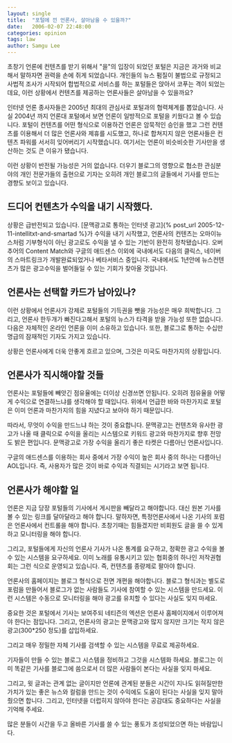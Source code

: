 ```yaml
---
layout: single
title:  "포털에 낀 언론사, 살아남을 수 있을까?"
date:   2006-02-07 22:48:00
categories: opinion
tags: law
author: Samgu Lee
---
```

초창기 언론에 컨텐츠를 받기 위해서 "을"의 입장이 되었던 포털은 지금은 과거와 비교해서 말하자면 권력을 손에 쥐게 되었습니다. 개인들의 뉴스 펌질이 불법으로 규정되고 사법적 조사가 시작되어 합법적으로 서비스를 하는 포털들은 앉아서 코푸는 격이 되었는데요, 이런 상황에서 컨텐츠를 제공하는 언론사들은 살아남을 수 있을까요?

인터넷 언론 종사자들은 2005년 최대의 관심사로 포털과의 협력체계를 뽑았습니다. 사실 2004년 까지 언론대 포털에서 보면 언론이 일방적으로 포털을 키웠다고 볼 수 있습니다. 포털이 컨텐츠를 어떤 형식으로 이용하건 언론은 암묵적인 승인을 했고 그런 컨텐츠를 이용해서 더 많은 언론사와 제휴를 시도했고, 하나로 합쳐지지 않은 언론사들은 컨텐츠 파워를 서서히 잊어버리기 시작했습니다. 여기서는 언론이 비슷비슷한 기사만을 생산하는 것도 큰 이유가 됐습니다.

이런 상황이 반전될 가능성은 거의 없습니다. 더우기 블로그의 영향으로 협소한 관심분야의 개인 전문가들의 출현으로 기자는 오히려 개인 블로그의 글들에서 기사를 만드는 경향도 보이고 있습니다.

## 드디어 컨텐츠가 수익을 내기 시작했다.

상황은 급반전되고 있습니다. [문맥광고로 통하는 인터넷 광고]{% post_url 2005-12-11-intellitxt-and-smartad %}가 수익을 내기 시작했고, 언론사의 컨텐츠는 오마이뉴스처럼 기부형식이 아닌 광고로도 수익을 낼 수 있는 기반이 완전히 정착됐습니다. 오버추어의 Content Match와 구글의 애드센스 이외에 국내에서도 다음의 클릭스, 네이버의 스마트링크가 개발완료되었거나 베타서비스 중입니다. 국내에서도 1년안에 뉴스컨텐츠가 많은 광고수익을 벌어들일 수 있는 기회가 찾아올 것입니다.

## 언론사는 선택할 카드가 남아있나?

이런 상황에서 언론사가 강제로 포털들의 기득권을 뺏을 가능성은 매우 희박합니다. 그리고, 언론사 한두개가 빠진다고해서 포털의 뉴스가 타격을 받을 가능성 또한 없습니다. 다음은 자체적인 온라인 언론을 이미 소유하고 있습니다. 또한, 블로그로 통하는 수십만명급의 잠재적인 기자도 가지고 있습니다.

상황은 언론사에게 더욱 안좋게 흐르고 있으며, 그것은 미국도 마찬가지의 상황입니다.

## 언론사가 직시해야할 것들

언론사는 포털들에 빼앗긴 점유율에는 더이상 신경쓰면 안됩니다. 오히려 점유율을 어떻게 수익으로 연결하느냐를 생각해야 할 때입니다. 위에서 언급한 바와 마찬가지로 포털은 이미 언론과 마찬가지의 힘을 지녔다고 보아야 하기 때문입니다.

따라서, 무엇이 수익을 만드느냐 하는 것이 중요합니다. 문맥광고는 컨텐츠와 유사한 광고가 나올 때 클릭으로 수익을 올리는 시스템으로 키워드 광고와 마찬가지로 향후 전망도 밝은 편입니다. 문맥광고로 가장 수익을 올리기 좋은 타켓은 다름아닌 언론사입니다.

구글의 애드센스를 이용하는 회사 중에서 가장 수익이 높은 회사 중의 하나는 다름아닌 AOL입니다. 즉, 사용자가 많은 것이 바로 수익과 직결되는 시기라고 보면 됩니다.

## 언론사가 해야할 일

언론은 지금 당장 포털들의 기사에서 게시판을 빼달라고 해야합니다. 대신 원본 기사를 볼 수 있는 링크를 달아달라고 해야 합니다. 말하자면, 특정언론사에서 나온 기사의 포럼은 언론사에서 컨트롤을 해야 합니다. 초창기때는 힘들겠지만 비회원도 글을 쓸 수 있게 하고 모니터링을 해야 합니다.

그리고, 포털들에게 자신의 언론사 기사가 나온 통계를 요구하고, 정확한 광고 수익을 볼 수 있는 시스템을 요구하세요. 이미 노래를 유통시키고 있는 협회중의 하나인 저작권협회는 그런 식으로 운영되고 있습니다. 즉, 컨텐츠를 종량제로 팔아야 합니다.

언론사의 홈페이지는 블로그 형식으로 전면 개편을 해야합니다. 블로그 형식과는 별도로 포럼을 만들어서 블로그가 없는 사람들도 기사에 참여할 수 있는 시스템을 만드세요. 이런 시스템은 수동으로 모니터링을 해야 광고를 유치할 수 있다는 사실도 잊지 마세요.

중요한 것은 포털에서 기사는 보여주되 네티즌의 엑션은 언론사 홈페이지에서 이루어져야 한다는 점입니다. 그리고, 언론사의 광고는 문맥광고와 많지 않지만 크기는 작지 않은 광고(300*250 정도)를 삽입하세요.

그리고 매우 정밀한 자체 기사를 검색할 수 있는 시스템을 무료로 제공하세요.

기자들이 만들 수 있는 블로그 시스템을 정비하고 그것을 시스템화 하세요. 블로그는 이미 똑같은 기사를 블로그에 씀으로서 더 많은 사람들이 본다는 사실을 잊지 마세요.

그리고, 윗 글과는 관계 없는 글이지만 언론에 관계된 분들은 시간이 지나도 읽혀질만한 가치가 있는 좋은 뉴스와 컬럼을 만드는 것이 수익에도 도움이 된다는 사실을 잊지 말아줬으면 합니다. 그리고, 인터넷을 더럽히지 않아야 한다는 공감대도 중요하다는 사실을 기억해 주세요.

많은 분들이 시간을 두고 올바른 기사를 쓸 수 있는 풍토가 조성되었으면 하는 바람입니다.
